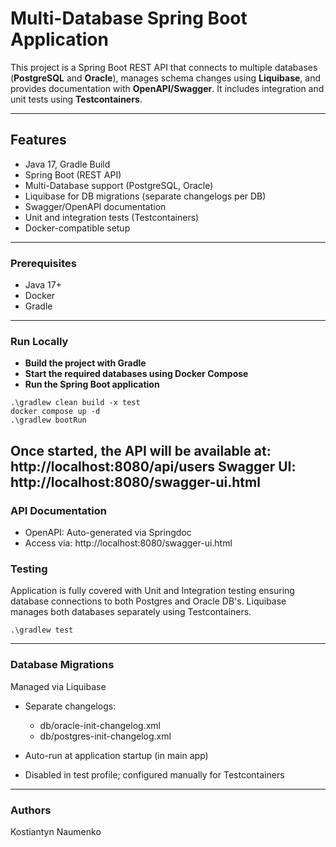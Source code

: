 # Multi-Database Spring Boot Application

This project is a Spring Boot REST API that connects to multiple
databases (**PostgreSQL** and **Oracle**), manages schema
changes using **Liquibase**, and provides documentation
with **OpenAPI/Swagger**. It includes integration and unit
tests using **Testcontainers**.

---
## Features

- Java 17, Gradle Build
- Spring Boot (REST API)
- Multi-Database support (PostgreSQL, Oracle)
- Liquibase for DB migrations (separate changelogs per DB)
- Swagger/OpenAPI documentation
- Unit and integration tests (Testcontainers)
- Docker-compatible setup

---
###  Prerequisites

- Java 17+
- Docker
- Gradle
---
### Run Locally

- **Build the project with Gradle**
- **Start the required databases using Docker Compose**
- **Run the Spring Boot application**

```
.\gradlew clean build -x test
docker compose up -d
.\gradlew bootRun 
```
Once started, the API will be available at: http://localhost:8080/api/users
Swagger UI: http://localhost:8080/swagger-ui.html
---

### API Documentation
- OpenAPI: Auto-generated via Springdoc
- Access via: http://localhost:8080/swagger-ui.html

### Testing 
Application is fully covered with Unit and Integration testing ensuring database 
connections to both Postgres and Oracle DB's. Liquibase manages both databases
separately using Testcontainers. 
 
```
.\gradlew test
```
---

### Database Migrations
Managed via Liquibase
- Separate changelogs:
    - db/oracle-init-changelog.xml
    - db/postgres-init-changelog.xml

- Auto-run at application startup (in main app)
- Disabled in test profile; configured manually for Testcontainers

---
### Authors
Kostiantyn Naumenko
